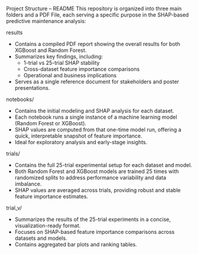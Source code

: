 Project Structure – README
This repository is organized into three main folders and a PDF File, each serving a specific purpose in the SHAP-based predictive maintenance analysis:

results
- Contains a compiled PDF report showing the overall results for both XGBoost and Random Forest.
- Summarizes key findings, including:
    - 1-trial vs 25-trial SHAP stability
    - Cross-dataset feature importance comparisons
    - Operational and business implications
- Serves as a single reference document for stakeholders and poster presentations.

notebooks/
- Contains the initial modeling and SHAP analysis for each dataset.
- Each notebook runs a single instance of a machine learning model (Random Forest or XGBoost).
- SHAP values are computed from that one-time model run, offering a quick, interpretable snapshot of feature importance.
- Ideal for exploratory analysis and early-stage insights.

trials/
- Contains the full 25-trial experimental setup for each dataset and model.
- Both Random Forest and XGBoost models are trained 25 times with randomized splits to address performance variability and data imbalance.
- SHAP values are averaged across trials, providing robust and stable feature importance estimates.

trial_v/
- Summarizes the results of the 25-trial experiments in a concise, visualization-ready format.
- Focuses on SHAP-based feature importance comparisons across datasets and models.
- Contains aggregated bar plots and ranking tables.
